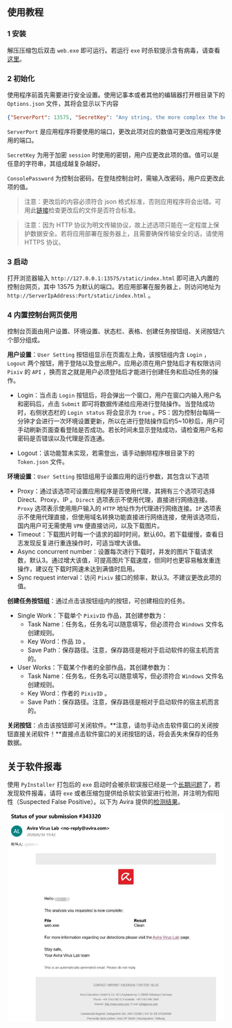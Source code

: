## 使用教程

### 1 安装

解压压缩包后双击 `web.exe` 即可运行。若运行 `exe` 时杀软提示含有病毒，请查看[这里](#关于软件报毒)。

### 2 初始化

使用程序前首先需要进行安全设置。使用记事本或者其他的编辑器打开根目录下的 `Options.json` 文件，其将会显示以下内容

```json
{"ServerPort": 13575, "SecretKey": "Any string, the more complex the better", "ConsolePassword": "Hello world"}
```

`ServerPort` 是应用程序将要使用的端口，更改此项对应的数值可更改应用程序使用的端口。

`SecretKey` 为用于加密 `session` 时使用的密钥，用户应更改此项的值。值可以是任意的字符串，其组成越复杂越好。

`ConsolePassword` 为控制台密码，在登陆控制台时，需输入改密码，用户应更改此项的值。

>注意：更改后的内容必须符合 json 格式标准，否则应用程序将会出错。可用此[链接](https://www.bejson.com/)检查更改后的文件是否符合标准。

>注意：因为 HTTP 协议为明文传输协议，故上述选项只能在一定程度上保护数据安全。若将应用部署在服务器上，且需要确保传输安全的话，请使用 HTTPS 协议。

### 3 启动

打开浏览器输入 `http://127.0.0.1:13575/static/index.html` 即可进入内置的控制台网页，其中 13575 为默认的端口。若应用部署在服务器上，则访问地址为 `http://ServerIpAddress:Port/static/index.html` 。

### 4 内置控制台网页使用

控制台页面由用户设置、环境设置、状态栏、表格、创建任务按钮组、关闭按钮六个部分组成。

**用户设置**：`User Setting` 按钮组显示在页面左上角，该按钮组内含 `Login` ，`Logout` 两个按钮，用于登陆以及登出用户。应用必须在用户登陆后才有权限访问 `Pixiv` 的 `API` ，换而言之就是用户必须登陆后才能进行创建任务和启动任务的操作。

- Login：当点击 `Login` 按钮后，将会弹出一个窗口，用户在窗口内输入用户名和密码后，点击 `Submit` 即可将数据传递给应用进行登陆操作。当登陆成功时，右侧状态栏的 `Login status` 将会显示为 `true` 。PS：因为控制台每隔一分钟才会进行一次环境设置更新，所以在进行登陆操作后约5~10秒后，用户可手动刷新页面查看登陆是否成功。若长时间未显示登陆成功，请检查用户名和密码是否错误以及代理是否连通。

- Logout：该功能暂未实现，若需登出，请手动删除程序根目录下的 `Token.json` 文件。

**环境设置**：`User Setting` 按钮组用于设置应用的运行参数，其包含以下选项

- Proxy：通过该选项可设置应用程序是否使用代理，其拥有三个选项可选择 Direct、Proxy、IP 。`Direct` 选项表示不使用代理，直接进行网络连接。`Proxy` 选项表示使用用户输入的 `HTTP` 地址作为代理进行网络连接。`IP` 选项表示不使用代理直接，但使用域名转换功能直接进行网络连接，使用该选项后，国内用户可无需使用 `VPN` 便直接访问，以及下载图片。
- Timeout：下载图片时每一个请求的超时时间，默认60。若下载缓慢，查看日志发现反复进行重连操作时，可适当增大该值。
- Async concurrent number：设置每次进行下载时，并发的图片下载请求数，默认3。通过增大该值，可提高图片下载速度，但同时也更容易触发重连操作，建议在下载时网速未达到满值时启用。
- Sync request interval：访问 `Pixiv` 接口的频率，默认3。不建议更改此项的值。

**创建任务按钮组**：通过点击该按钮组内的按钮，可创建相应的任务。

- Single Work：下载单个 `PixivID` 作品，其创建参数为：
  - Task Name：任务名，任务名可以随意填写，但必须符合 `Windows` 文件名创建规则。
  - Key Word：作品 `ID` 。
  - Save Path：保存路径。注意，保存路径是相对于启动软件的宿主机而言的。
- User Works：下载某个作者的全部作品，其创建参数为：
  - Task Name：任务名，任务名可以随意填写，但必须符合 `Windows` 文件名创建规则。
  - Key Word：作者的 `PixivID` 。
  - Save Path：保存路径。注意，保存路径是相对于启动软件的宿主机而言的。

**关闭按钮**：点击该按钮即可关闭软件。**注意，请勿手动点击软件窗口的关闭按钮直接关闭软件！**直接点击软件窗口的关闭按钮的话，将会丢失未保存的任务数据。

## 关于软件报毒

使用 `PyInstaller` 打包后的 `exe` 启动时会被杀软误报已经是一个[长期问题](https://stackoverflow.com/questions/55907339/exe-created-by-pyinstaller-gets-deleted-by-antivirus)了，若发现软件报毒，请将 `exe` 或者压缩包提供给杀软实验室进行检测，并注明为假阳性（Suspected False Positive）。以下为 Avira 提供的[检测结果](https://github.com/asnml/PixivOC/blob/master/docs/Detect.jpg)。

![](./Detect.jpg)